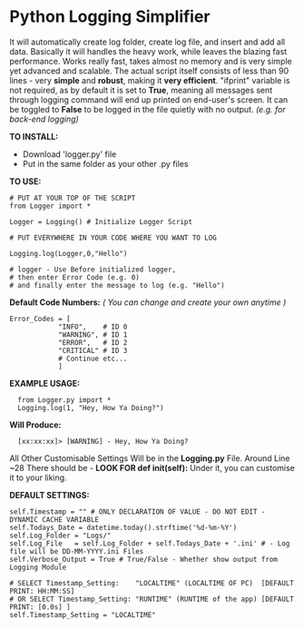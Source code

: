 # Python Logging Simplifier
It will automatically create log folder, create log file, and insert and add all data.
Basically it will handles the heavy work, while leaves the blazing fast performance.
Works really fast, takes almost no memory and is very simple yet advanced and scalable.
The actual script itself consists of less than 90 lines - very **simple** 
and **robust**, making it **very efficient**.
"ifprint" variable is not required, as by default it is set to **True**, meaning all messages
sent through logging command will end up printed on end-user's screen. It can be toggled to 
**False** to be logged in the file quietly with no output. *(e.g. for back-end logging)*

**TO INSTALL:**
- Download 'logger.py' file
- Put in the same folder as your other .py files

**TO USE:**

	# PUT AT YOUR TOP OF THE SCRIPT
	from Logger import *    
	
	Logger = Logging() # Initialize Logger Script

	# PUT EVERYWHERE IN YOUR CODE WHERE YOU WANT TO LOG
	
	Logging.log(Logger,0,"Hello") 
	
	# logger - Use Before initialized logger,
	# then enter Error Code (e.g. 0)
	# and finally enter the message to log (e.g. "Hello")

**Default Code Numbers:**
*( You can change and create your own anytime )*

    Error_Codes = [
                "INFO",    # ID 0
                "WARNING", # ID 1
                "ERROR",   # ID 2
                "CRITICAL" # ID 3
                # Continue etc...
                ]

**EXAMPLE USAGE:**

      from Logger.py import *
      Logging.log(1, "Hey, How Ya Doing?") 

**Will Produce:**

      [xx:xx:xx]> [WARNING] - Hey, How Ya Doing?
      
All Other Customisable Settings Will be in the **Logging.py** File.
Around Line ~28 There should be - **LOOK FOR def __init__(self):** 
Under it, you can customise it to your liking.


**DEFAULT SETTINGS:**

	self.Timestamp = "" # ONLY DECLARATION OF VALUE - DO NOT EDIT - DYNAMIC CACHE VARIABLE
	self.Todays_Date = datetime.today().strftime('%d-%m-%Y')
	self.Log_Folder = "Logs/"
	self.Log_File   = self.Log_Folder + self.Todays_Date + '.ini' # - Log file will be DD-MM-YYYY.ini Files 
	self.Verbose_Output = True # True/False - Whether show output from Logging Module

	# SELECT Timestamp_Setting:    "LOCALTIME" (LOCALTIME OF PC)  [DEFAULT PRINT: HH:MM:SS]
	# OR SELECT Timestamp_Setting: "RUNTIME" (RUNTIME of the app) [DEFAULT PRINT: [0.0s] ]
	self.Timestamp_Setting = "LOCALTIME"
